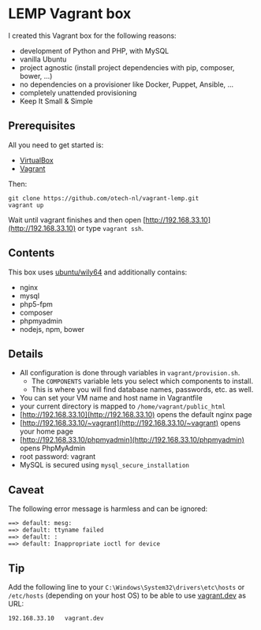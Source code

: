 # LEMP Vagrant box

I created this Vagrant box for the following reasons:

* development of Python and PHP, with MySQL
* vanilla Ubuntu
* project agnostic (install project dependencies with pip, composer, bower, ...)
* no dependencies on a provisioner like Docker, Puppet, Ansible, ...
* completely unattended provisioning
* Keep It Small & Simple

## Prerequisites

All you need to get started is:

* [VirtualBox](https://www.virtualbox.org/)
* [Vagrant](https://www.vagrantup.com/)

Then:

    git clone https://github.com/otech-nl/vagrant-lemp.git
    vagrant up

Wait until vagrant finishes and then open [http://192.168.33.10](http://192.168.33.10) or type `vagrant ssh`.

## Contents

This box uses [ubuntu/wily64](https://vagrantcloud.com/ubuntu/boxes/wily64) and additionally contains:

* nginx
* mysql
* php5-fpm
* composer
* phpmyadmin
* nodejs, npm, bower

## Details

* All configuration is done through variables in `vagrant/provision.sh`.
  * The `COMPONENTS` variable lets you select which components to install.
  * This is where you will find database names, passwords, etc. as well.
* You can set your VM name and host name in Vagrantfile
* your current directory is mapped to `/home/vagrant/public_html`
* [http://192.168.33.10](http://192.168.33.10) opens the default nginx page
* [http://192.168.33.10/~vagrant](http://192.168.33.10/~vagrant) opens your home page
* [http://192.168.33.10/phpmyadmin](http://192.168.33.10/phpmyadmin) opens PhpMyAdmin
* root password: vagrant
* MySQL is secured using `mysql_secure_installation`

## Caveat

The following error message is harmless and can be ignored:

    ==> default: mesg:
    ==> default: ttyname failed
    ==> default: :
    ==> default: Inappropriate ioctl for device

## Tip

Add the following line to your `C:\Windows\System32\drivers\etc\hosts` or `/etc/hosts` (depending on your host OS) to be able to use [vagrant.dev](http://vagrant.dev) as URL:

    192.168.33.10	vagrant.dev
